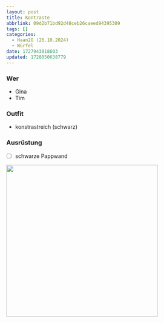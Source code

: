 ```yaml
---
layout: post
title: Kontraste
abbrlink: 09d2b71bd92d48ceb26caeed94395309
tags: []
categories:
  - Haan2O (26.10.2024)
  - Würfel
date: 1727943818603
updated: 1728050638779
---
```


### Wer

- Gina
- Tim

### Outfit

- konstrastreich (schwarz)

### Ausrüstung

- [ ] schwarze Pappwand

<img src=":/c2bcc6aede054972998cf03fbc280144" width="400"/>
